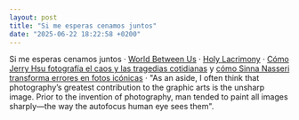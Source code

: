 ```yaml
---
layout: post
title: "Si me esperas cenamos juntos"
date: "2025-06-22 18:22:58 +0200"
---
```


Si me esperas cenamos juntos · [World Between Us](https://letterboxd.com/film/world-between-us/) · [Holy
Lacrimony](https://pod.link/631302064/episode/78ab360580423ad80fdcc324df47dbb4)
· [Cómo Jerry Hsu fotografía el caos y las tragedias cotidianas](https://www.youtube.com/watch?v=gG-TGwWp3mo) y [cómo Sinna Nasseri transforma errores en fotos icónicas](https://www.youtube.com/watch?v=PbbKriiEeI4) · "As
an aside, I often think that photography’s greatest contribution to the graphic arts is the unsharp image. Prior to the invention of photography, man tended to paint all images sharply—the way the autofocus human eye
sees them".
